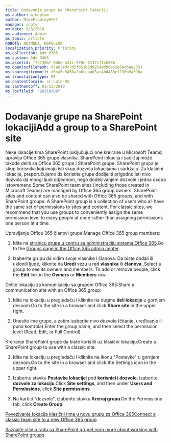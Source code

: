 ```yaml
---
title: Dodavanje grupe na SharePoint lokaciji
ms.author: mikeplum
author: MikePlumleyMSFT
manager: scotv
ms.date: 8/3/2018
ms.audience: Admin
ms.topic: article
ROBOTS: NOINDEX, NOFOLLOW
localization_priority: Priority
ms.collection: Adm_O365
ms.custom: Adm_O365
ms.assetid: f7d730bf-0d6e-424c-970c-6137c71cb50b
ms.openlocfilehash: d7a63edc7d5fb51b5d92549d96b62854dbee2031
ms.sourcegitcommit: d6ea5e9458a2b8ceaab3ac4bd483e1130b9a398a
ms.translationtype: MT
ms.contentlocale: sr-Latn-RS
ms.lasthandoff: 01/15/2019
ms.locfileid: "28310388"
---
```

# <a name="add-a-group-to-a-sharepoint-site"></a><span data-ttu-id="57397-102">Dodavanje grupe na SharePoint lokaciji</span><span class="sxs-lookup"><span data-stu-id="57397-102">Add a group to a SharePoint site</span></span>

<span data-ttu-id="57397-p101">Neke lokacije tima SharePoint (uključujući one kreirane u Microsoft Teams) upravlja Office 365 grupe vlasnika. SharePoint lokacija i sadržaj može takođe deliti sa Office 365 grupe i SharePoint grupe. SharePoint grupa je skup korisnika koji imaju isti skup dozvola lokacijama i sadržaju. Za klasični lokacije, preporučujemo da koristite grupe dodijeliti prigodno isti nivo dozvola da mnogi ljudi odjednom, nego dodeljivanjem dozvole i jedna osoba istovremeno.</span><span class="sxs-lookup"><span data-stu-id="57397-p101">Some SharePoint team sites (including those created in Microsoft Teams) are managed by Office 365 group owners. SharePoint sites and content can also be shared with Office 365 groups, and with SharePoint groups. A SharePoint group is a collection of users who all have the same set of permissions to sites and content. For classic sites, we recommend that you use groups to conveniently assign the same permission level to many people at once rather than assigning permissions one person at a time.</span></span>
  
<span data-ttu-id="57397-107">Upravljanje Office 365 članovi grupe:</span><span class="sxs-lookup"><span data-stu-id="57397-107">Manage Office 365 group members:</span></span>
  
1. <span data-ttu-id="57397-108">Idite na [stranicu grupe u centru za administraciju sistema Office 365](https://portal.office.com/adminportal/home#/groups).</span><span class="sxs-lookup"><span data-stu-id="57397-108">Go to the [Groups page in the Office 365 admin center](https://portal.office.com/adminportal/home#/groups).</span></span>
    
2. <span data-ttu-id="57397-p102">Izaberite grupu da vidim svoje vlasnike i članova. Da biste dodali ili uklonili ljude, kliknite na **Uredi** vezu u red **vlasnika** ili **članova** .</span><span class="sxs-lookup"><span data-stu-id="57397-p102">Select a group to see its owners and members. To add or remove people, click the **Edit** link in the **Owners** or **Members** row.</span></span> 
    
<span data-ttu-id="57397-111">Delite lokaciju za komunikaciju sa grupom Office 365:</span><span class="sxs-lookup"><span data-stu-id="57397-111">Share a communication site with an Office 365 group:</span></span>
  
1. <span data-ttu-id="57397-112">Idite na lokaciju u pregledaču i kliknite na dugme **deli lokacije** u gornjem desnom.</span><span class="sxs-lookup"><span data-stu-id="57397-112">Go to the site in a browser and click **Share site** in the upper right.</span></span> 
    
2. <span data-ttu-id="57397-113">Unesite ime grupe, a zatim izaberite nivo dozvole (čitanje, uređivanje ili puna kontrola).</span><span class="sxs-lookup"><span data-stu-id="57397-113">Enter the group name, and then select the permission level (Read, Edit, or Full Control).</span></span>
    
<span data-ttu-id="57397-114">Kreiranje SharePoint grupe da biste koristili uz klasični lokaciju:</span><span class="sxs-lookup"><span data-stu-id="57397-114">Create a SharePoint group to use with a classic site:</span></span>
  
1. <span data-ttu-id="57397-115">Idite na lokaciju u pregledaču i kliknite na ikonu "Postavke" u gornjem desnom.</span><span class="sxs-lookup"><span data-stu-id="57397-115">Go to the site in a browser and click the Settings icon in the upper right.</span></span>
    
2. <span data-ttu-id="57397-116">Izaberite stavku **Postavke lokacije**i pod **korisnici i dozvole**, izaberite **dozvole za lokaciju**.</span><span class="sxs-lookup"><span data-stu-id="57397-116">Click **Site settings**, and then under **Users and Permissions**, click **Site permissions**.</span></span>
    
3. <span data-ttu-id="57397-117">Na kartici "dozvole", izaberite stavku **Kreiraj grupu**.</span><span class="sxs-lookup"><span data-stu-id="57397-117">On the Permissions tab, click **Create Group**.</span></span>
    
[<span data-ttu-id="57397-118">Povezivanje lokacija klasični tima u novu grupu za Office 365</span><span class="sxs-lookup"><span data-stu-id="57397-118">Connect a classic team site to a new Office 365 group</span></span>](https://go.microsoft.com/fwlink/?linkid=2008654)
  
[<span data-ttu-id="57397-119">Saznajte više o radu sa SharePoint grupe</span><span class="sxs-lookup"><span data-stu-id="57397-119">Learn more about working with SharePoint groups</span></span>](https://go.microsoft.com/fwlink/?linkid=874658)
  

